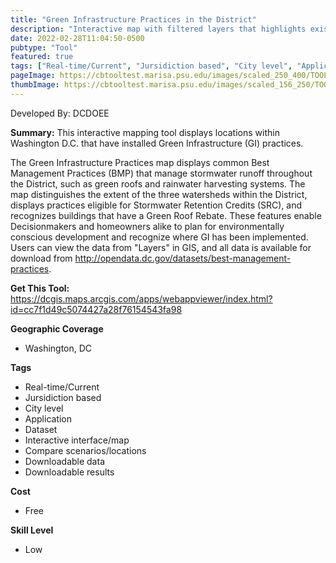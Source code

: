 ```yaml
---
title: "Green Infrastructure Practices in the District"
description: "Interactive map with filtered layers that highlights existing best management practice projects and provides the known specifications of projects"
date: 2022-02-28T11:04:50-0500
pubtype: "Tool"
featured: true
tags: ["Real-time/Current", "Jursidiction based", "City level", "Application", "Dataset", "Interactive interface/map", "Compare scenarios/locations", "Downloadable data", "Downloadable results"]
pageImage: https://cbtooltest.marisa.psu.edu/images/scaled_250_400/TOOLID_85.0_ScreenCapture-1.png
thumbImage: https://cbtooltest.marisa.psu.edu/images/scaled_156_250/TOOLID_85.0_ScreenCapture-1.png
---
```

Developed By: DCDOEE

**Summary:** This interactive mapping tool displays locations within Washington D.C. that have installed Green Infrastructure (GI) practices.  

The Green Infrastructure Practices map displays common Best Management Practices (BMP) that manage stormwater runoff throughout the District, such as green roofs and rainwater harvesting systems. The map distinguishes the extent of the three watersheds within the District, displays practices eligible for Stormwater Retention Credits (SRC), and recognizes buildings that have a Green Roof Rebate. These features enable Decisionmakers and homeowners alike to plan for environmentally conscious development and recognize where GI has been implemented. Users can view the data from "Layers" in GIS, and all data is available for download from http://opendata.dc.gov/datasets/best-management-practices. 

__**Get This Tool:**__ https://dcgis.maps.arcgis.com/apps/webappviewer/index.html?id=cc7f1d49c5074427a28f76154543fa98


__**Geographic Coverage**__
- Washington, DC

__**Tags**__
-  Real-time/Current
-  Jursidiction based
-  City level
-  Application
-  Dataset
-  Interactive interface/map
-  Compare scenarios/locations
-  Downloadable data
-  Downloadable results

__**Cost**__
- Free

__**Skill Level**__
- Low
